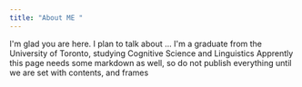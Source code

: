 ```yaml
---
title: "About ME "
---
```


I'm glad you are here. I plan to talk about ...
I'm a graduate from the University of Toronto, studying Cognitive Science and Linguistics
Apprently this page needs some markdown as well, so do not publish everything until we are set with contents, and frames
